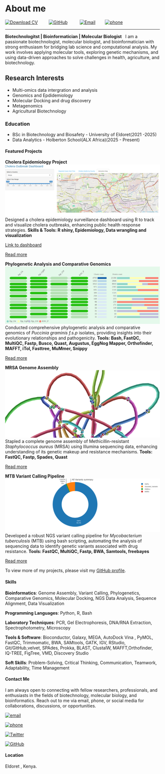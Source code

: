 # About me

[![Download CV](https://img.shields.io/badge/Download%20CV-purple?style=for-the-badge&logo=readthedocs)](./docs/Nyabwari_Bosire_cv.pdf)&nbsp;&nbsp;&nbsp;&nbsp;&nbsp;&nbsp;&nbsp;&nbsp;&nbsp;[![GitHub](https://img.icons8.com/ios-glyphs/30/000000/github.png)](https://github.com/Itsbosire)&nbsp;&nbsp;&nbsp;&nbsp;&nbsp;&nbsp;&nbsp;&nbsp;&nbsp; [![Email](https://img.icons8.com/ios-glyphs/30/000000/new-post.png)](mailto:bosirebrian499@gmail.com)&nbsp;&nbsp;&nbsp; &nbsp;&nbsp;&nbsp;&nbsp;[![phone](https://img.shields.io/badge/Phone-+254711308884-lightgrey?style=flat-square&logo=call)](tel:+254711308884)

---
**Biotechnologitst | Bioinformatician | Molecular Biologist** &nbsp;
I am a passionate biotechnologist, molecular biologist, and bioinformatician with strong enthusiasm for bridging lab science and computational analysis. My work involves applying molecular tools, exploring genetic mechanisms, and using data-driven approaches to solve challenges in health, agriculture, and biotechnology.

## Research Interests

- Multi-omics data intergration and analysis
- Genomics and Epdidemiology
- Molecular Docking and drug discovery
- Metagenomics
- Agricultural Biotechnology

### Education

- BSc in Biotechnology and Biosafety - University of Eldoret(2021 -2025)
- Data Analytics - Holberton School(ALX Africa)(2025 - Present)

#### Featured Projects

**Cholera Epidemiology Project**
![Overview](./assets/Cholera_project_overview.png)
Designed a cholera epidemiology surveillance dashboard using R to track and visualize cholera outbreaks, enhancing public health response strategies.
**Skills & Tools: R shiny, Epidemiology, Data wrangling and visualization**

[Link to dashboard](https://pollanda.shinyapps.io/cholera_outbreak/)

[Read more](https://github.com/Itsbosire/HackBio_Epidemiology_project)

**Phylogenetic Analysis and Comparative Genomics**
![ClusterVenn](./assets/cluster-venn.png)
Conducted comprehensive phylogenetic analysis and comparative genomics of *Puccinia graminis f.s.p* isolates, providing insights into their evolutionary relationships and pathogenicity.
**Tools: Bash, FastQC, MultiQC, Fastp, Busco, Quast, Augustus, EggNog Mapper, Orthofinder, MAFFT, iTol, Fasttree, MuMmer, Snippy**

[Read more](https://github.com/Itsbosire/Phylo_Genomics)

**MRSA Genome Assembly**
![MRSA](./assets/graph1.png)
Stapled a complete genome assembly of Methicillin-resistant *Staphylococcus aureus* (MRSA) using Illumina sequencing data, enhancing understanding of its genetic makeup and resistance mechanisms.
**Tools: FastQC, Fastp, Spades, Quast**

[Read more](https://github.com/Itsbosire/MRSA_Genome_Assembly)

**MTB Variant Calling Pipeline**
![MTB](./assets/summarize_overall.png)
Developed a robust NGS variant calling pipeline for *Mycobacterium tuberculosis* (MTB) using bash scripting, automating the analysis of sequencing data to identify genetic variants associated with drug resistance.
**Tools: FastQC, MultiQC, Fastp, BWA, Samtools, freebayes**

[Read more](https://github.com/Itsbosire/MRSA_Genome_Assembly)

To view more of my projects, please visit my [GitHub profile](https://github.com/Itsbosire).

#### Skills

**Bioinformatics**: Genome Assembly, Variant Calling, Phylogenetics, Comparative Genomics, Molecular Docking, NGS Data Analysis, Sequence Alignment, Data Visualization

**Programming Languages**: Python, R, Bash

**Laboratory Techniques**: PCR, Gel Electrophoresis, DNA/RNA Extraction, Spectrophotometry, Microscopy

**Tools & Software**: Bioconductor, Galaxy, MEGA, AutoDock Vina , PyMOL, FastQC, Trimmomatic, BWA, SAMtools, GATK, IGV, RStudio, Git/GitHub,velvet, SPAdes, Prokka, BLAST, ClustalW, MAFFT,Orthofinder, IQ-TREE, FigTree, VMD, Discovery Studio

**Soft Skills**: Problem-Solving, Critical Thinking, Communication, Teamwork, Adaptability, Time Management

#### Contact Me

I am always open to connecting with fellow researchers, professionals, and enthusiasts in the fields of biotechnology, molecular biology, and bioinformatics.
Reach out to me via email, phone, or social media for collaborations, discussions, or opportunities.

[![email](https://img.shields.io/badge/bosirebrian499@gmail.com.com-blue?style=flat-square&logo=gmail)](mailto:bosirebrian499@gmail.com)

[![phone](https://img.shields.io/badge/Phone-+254711308884-lightgrey?style=flat-square&logo=call)](tel:+254711308884)

[![Twitter](https://img.shields.io/badge/Twitter-Follow-blue?style=flat-square&logo=twitter)](https://twitter.com/Syre254)

[![GitHub](https://img.shields.io/badge/GitHub-Follow-black?style=flat-square&logo=github)](https://github.com/Itsbosire)

#### Location

Eldoret , Kenya.
